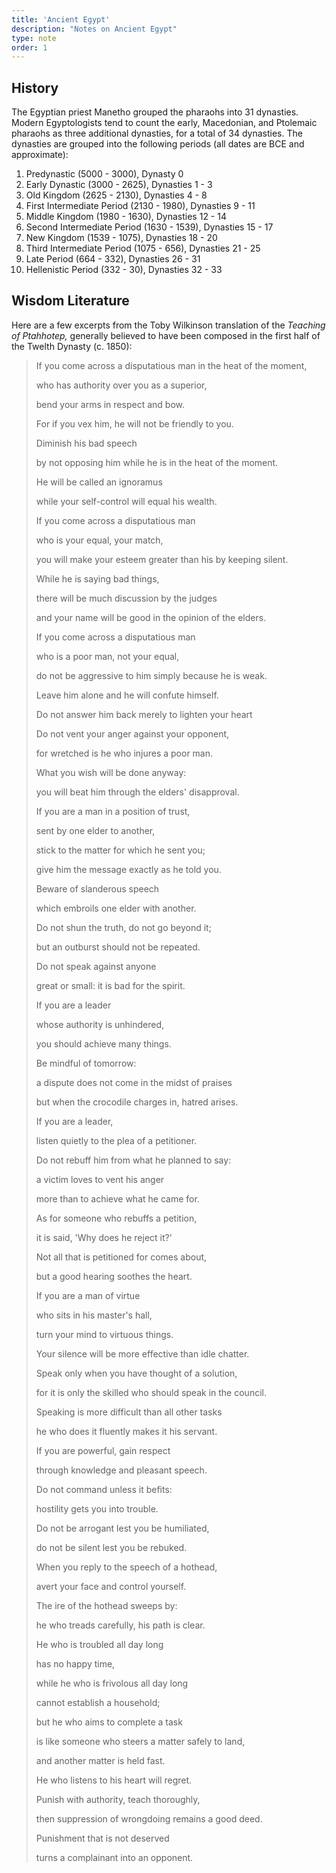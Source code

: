 ```yaml
---
title: 'Ancient Egypt'
description: "Notes on Ancient Egypt"
type: note
order: 1
---
```


## History

The Egyptian priest Manetho grouped the pharaohs into 31 dynasties. Modern Egyptologists tend to count the early, Macedonian, and Ptolemaic pharaohs as three additional dynasties, for a total of 34 dynasties.  The dynasties are grouped into the following periods (all dates are BCE and approximate):

1. Predynastic (5000 - 3000), Dynasty 0
2. Early Dynastic (3000 - 2625), Dynasties 1 - 3
3. Old Kingdom (2625 - 2130), Dynasties 4 - 8
4. First Intermediate Period (2130 - 1980), Dynasties 9 - 11
5. Middle Kingdom (1980 - 1630), Dynasties 12 - 14
6. Second Intermediate Period (1630 - 1539), Dynasties 15 - 17
7. New Kingdom (1539 - 1075), Dynasties 18 - 20
8. Third Intermediate Period (1075 - 656), Dynasties 21 - 25
9. Late Period (664 - 332), Dynasties 26 - 31
10. Hellenistic Period (332 - 30), Dynasties 32 - 33

## Wisdom Literature

Here are a few excerpts from the Toby Wilkinson translation of the *Teaching of Ptahhotep,* generally believed to have been composed in the first half of the Twelth Dynasty (c. 1850):

<blockquote>
<p>If you come across a disputatious man in the heat of the moment,</p>
<p>who has authority over you as a superior,</p>
<p>bend your arms in respect and bow.</p>
<p>For if you vex him, he will not be friendly to you.</p>
<p>Diminish his bad speech</p>
<p>by not opposing him while he is in the heat of the moment.</p>
<p>He will be called an ignoramus</p>
<p>while your self-control will equal his wealth.</p>
<p>If you come across a disputatious man</p>
<p>who is your equal, your match,</p>
<p>you will make your esteem greater than his by keeping silent.</p>
<p>While he is saying bad things,</p>
<p>there will be much discussion by the judges</p>
<p>and your name will be good in the opinion of the elders.</p>
<p>If you come across a disputatious man</p>
<p>who is a poor man, not your equal,</p>
<p>do not be aggressive to him simply because he is weak.</p>
<p>Leave him alone and he will confute himself.</p>
<p>Do not answer him back merely to lighten your heart</p>
<p>Do not vent your anger against your opponent,</p>
<p>for wretched is he who injures a poor man.</p>
<p>What you wish will be done anyway:</p>
<p>you will beat him through the elders' disapproval.</p>
<p>If you are a man in a position of trust,</p>
<p>sent by one elder to another,</p>
<p>stick to the matter for which he sent you;</p>
<p>give him the message exactly as he told you.</p>
<p>Beware of slanderous speech</p>
<p>which embroils one elder with another.</p>
<p>Do not shun the truth, do not go beyond it;</p>
<p>but an outburst should not be repeated.</p>
<p>Do not speak against anyone</p>
<p>great or small: it is bad for the spirit.</p>
<p>If you are a leader</p>
<p>whose authority is unhindered,</p>
<p>you should achieve many things.</p>
<p>Be mindful of tomorrow:</p>
<p>a dispute does not come in the midst of praises</p>
<p>but when the crocodile charges in, hatred arises.</p>
<p>If you are a leader,</p>
<p>listen quietly to the plea of a petitioner.</p>
<p>Do not rebuff him from what he planned to say:</p>
<p>a victim loves to vent his anger</p>
<p>more than to achieve what he came for.</p>
<p>As for someone who rebuffs a petition,</p>
<p>it is said, 'Why does he reject it?'</p>
<p>Not all that is petitioned for comes about,</p>
<p>but a good hearing soothes the heart.</p>
<p>If you are a man of virtue</p>
<p>who sits in his master's hall,</p>
<p>turn your mind to virtuous things.</p>
<p>Your silence will be more effective than idle chatter.</p>
<p>Speak only when you have thought of a solution,</p>
<p>for it is only the skilled who should speak in the council.</p>
<p>Speaking is more difficult than all other tasks</p>
<p>he who does it fluently makes it his servant.</p>
<p>If you are powerful, gain respect</p>
<p>through knowledge and pleasant speech.</p>
<p>Do not command unless it befits:</p>
<p>hostility gets you into trouble.</p>
<p>Do not be arrogant lest you be humiliated,</p>
<p>do not be silent lest you be rebuked.</p>
<p>When you reply to the speech of a hothead,</p>
<p>avert your face and control yourself.</p>
<p>The ire of the hothead sweeps by:</p>
<p>he who treads carefully, his path is clear.</p>
<p>He who is troubled all day long</p>
<p>has no happy time,</p>
<p>while he who is frivolous all day long</p>
<p>cannot establish a household;</p>
<p>but he who aims to complete a task</p>
<p>is like someone who steers a matter safely to land,</p>
<p>and another matter is held fast.</p>
<p>He who listens to his heart will regret.</p>
<p>Punish with authority, teach thoroughly,</p>
<p>then suppression of wrongdoing remains a good deed.</p>
<p>Punishment that is not deserved</p>
<p>turns a complainant into an opponent.</p>
</blockquote>
